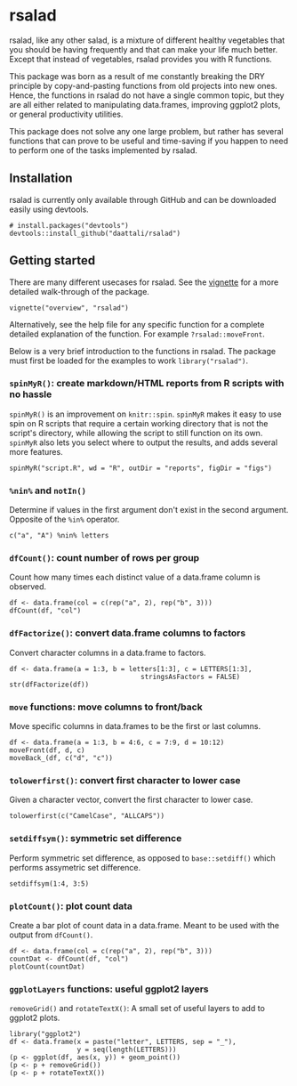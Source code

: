 # rsalad

rsalad, like any other salad, is a mixture of different healthy vegetables that
you should be having frequently and that can make your life much better. Except
that instead of vegetables, rsalad provides you with R functions.

This package was born as a result of me constantly breaking the DRY principle
by copy-and-pasting functions from old projects into new ones. Hence, the
functions in rsalad do not have a single common topic, but they are all either
related to manipulating data.frames, improving ggplot2 plots, or general
productivity utilities.

This package does not solve any one large problem, but rather has several
functions that can prove to be useful and time-saving if you happen to need
to perform one of the tasks implemented by rsalad.

## Installation

rsalad is currently only available through GitHub and can be downloaded
easily using devtools.

```
# install.packages("devtools")
devtools::install_github("daattali/rsalad")
```

## Getting started

There are many different usecases for rsalad.  See the
[vignette](https://github.com/daattali/rsalad/blob/master/inst/doc/overview.md)
for a more detailed walk-through of the package.
```
vignette("overview", "rsalad")
```

Alternatively, see the help file for any specific function for a complete
detailed explanation of the function. For example `?rsalad::moveFront`.

Below is a very brief introduction to the functions in rsalad. The package
must first be loaded for the examples to work `library("rsalad")`.

### `spinMyR()`: create markdown/HTML reports from R scripts with no hassle
`spinMyR()` is an improvement on `knitr::spin`. `spinMyR` makes it
easy to use spin on R scripts that require a certain working directory that is
not the script's directory, while allowing the script to still function
on its own.  `spinMyR` also lets you select where to output the results, and
adds several more features.

```
spinMyR("script.R", wd = "R", outDir = "reports", figDir = "figs")
```

### `%nin%` and `notIn()`
Determine if values in the first argument don't exist in the second argument.
Opposite of the `%in%` operator.

```
c("a", "A") %nin% letters
```

### `dfCount()`: count number of rows per group
Count how many times each distinct value of a data.frame column is observed.

```
df <- data.frame(col = c(rep("a", 2), rep("b", 3)))
dfCount(df, "col")
```

### `dfFactorize()`: convert data.frame columns to factors
Convert character columns in a data.frame to factors.

```
df <- data.frame(a = 1:3, b = letters[1:3], c = LETTERS[1:3],
								 stringsAsFactors = FALSE)
str(dfFactorize(df))
```

### `move` functions: move columns to front/back
Move specific columns in data.frames to be the first or last columns.

```
df <- data.frame(a = 1:3, b = 4:6, c = 7:9, d = 10:12)
moveFront(df, d, c)
moveBack_(df, c("d", "c"))
```

### `tolowerfirst()`: convert first character to lower case
Given a character vector, convert the first character to lower case.

```
tolowerfirst(c("CamelCase", "ALLCAPS"))
```

### `setdiffsym()`: symmetric set difference
Perform symmetric set difference, as opposed to `base::setdiff()` which
performs assymetric set difference.

```
setdiffsym(1:4, 3:5)
```

### `plotCount()`: plot count data
Create a bar plot of count data in a data.frame. Meant to be used with the
output from `dfCount()`.

```
df <- data.frame(col = c(rep("a", 2), rep("b", 3)))
countDat <- dfCount(df, "col")
plotCount(countDat)
```

### `ggplotLayers` functions: useful ggplot2 layers
`removeGrid()` and `rotateTextX()`: A small set of useful layers to add to
ggplot2 plots.

```
library("ggplot2")
df <- data.frame(x = paste("letter", LETTERS, sep = "_"),
                 y = seq(length(LETTERS)))
(p <- ggplot(df, aes(x, y)) + geom_point())
(p <- p + removeGrid())
(p <- p + rotateTextX())
```
